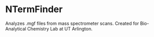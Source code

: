 # NTermFinder
Analyzes .mgf files from mass spectrometer scans. Created for Bio-Analytical Chemistry Lab at UT Arlington.
